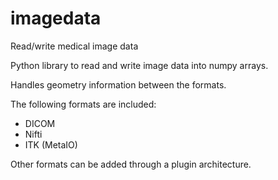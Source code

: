 # imagedata
Read/write medical image data

Python library to read and write image data into numpy arrays.

Handles geometry information between the formats.

The following formats are included:
* DICOM
* Nifti
* ITK (MetaIO)

Other formats can be added through a plugin architecture.

